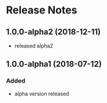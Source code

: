 # Release Notes


## 1.0.0-alpha2 (2018-12-11)

- released alpha2 

## 1.0.0-alpha1 (2018-07-12)

### Added

- alpha version released